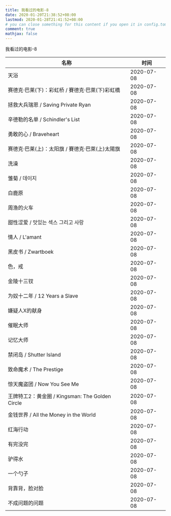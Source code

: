 ```yaml
---
title: 我看过的电影-8
date: 2020-01-20T21:38:52+08:00
lastmod: 2020-01-28T21:41:52+08:00
# you can close something for this content if you open it in config.toml.
comment: true
mathjax: false
---
```


我看过的电影-8

| 名称                                            | 时间       |
| ----------------------------------------------- | ---------- |
| 天浴                                            | 2020-07-08 |
| 赛德克·巴莱(下)：彩虹桥 / 賽德克·巴萊(下)彩虹橋 | 2020-07-08 |
| 拯救大兵瑞恩 / Saving Private Ryan              | 2020-07-08 |
| 辛德勒的名单 / Schindler's List                 | 2020-07-08 |
| 勇敢的心 / Braveheart                           | 2020-07-08 |
| 赛德克·巴莱(上)：太阳旗 / 賽德克·巴萊(上)太陽旗 | 2020-07-08 |
| 洗澡                                            | 2020-07-08 |
| 雏菊 / 데이지                                   | 2020-07-08 |
| 白鹿原                                          | 2020-07-08 |
| 周渔的火车                                      | 2020-07-08 |
| 甜性涩爱 / 맛있는 섹스 그리고 사랑              | 2020-07-08 |
| 情人 / L'amant                                  | 2020-07-08 |
| 黑皮书 / Zwartboek                              | 2020-07-08 |
| 色，戒                                          | 2020-07-08 |
| 金陵十三钗                                      | 2020-07-08 |
| 为奴十二年 / 12 Years a Slave                   | 2020-07-08 |
| 嫌疑人X的献身                                   | 2020-07-08 |
| 催眠大师                                        | 2020-07-08 |
| 记忆大师                                        | 2020-07-08 |
| 禁闭岛 / Shutter Island                         | 2020-07-08 |
| 致命魔术 / The Prestige                         | 2020-07-08 |
| 惊天魔盗团 / Now You See Me                     | 2020-07-08 |
| 王牌特工2：黄金圈 / Kingsman: The Golden Circle | 2020-07-08 |
| 金钱世界 / All the Money in the World           | 2020-07-08 |
| 红海行动                                        | 2020-07-08 |
| 有完没完                                        | 2020-07-08 |
| 驴得水                                          | 2020-07-08 |
| 一个勺子                                        | 2020-07-08 |
| 背靠背，脸对脸                                  | 2020-07-08 |
| 不成问题的问题                                  | 2020-07-08 |